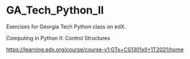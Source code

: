 # GA_Tech_Python_II

Exercises for Georgia Tech Python class on edX.

Computing in Python II: Control Structures

https://learning.edx.org/course/course-v1:GTx+CS1301xII+1T2021/home
